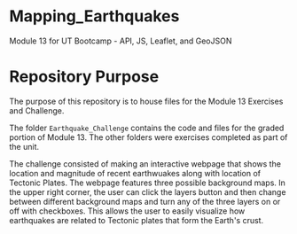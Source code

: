# Mapping_Earthquakes
Module 13 for UT Bootcamp - API, JS, Leaflet, and GeoJSON

# Repository Purpose
The purpose of this repository is to house files for the Module 13 Exercises and Challenge.

The folder `Earthquake_Challenge` contains the code and files for the graded portion of Module 13. The other folders were exercises completed as part of the unit.

The challenge consisted of making an interactive webpage that shows the location and magnitude of recent earthwuakes along with location of Tectonic Plates. The webpage features three possible background maps. In the upper right corner, the user can click the layers button and then change between different background maps and turn any of the three layers on or off with checkboxes. This allows the user to easily visualize how earthquakes are related to Tectonic plates that form the Earth's crust. 